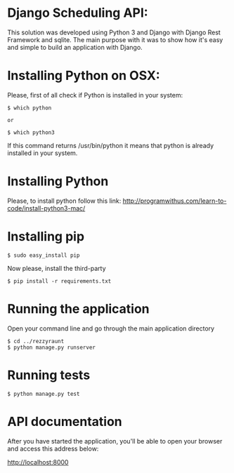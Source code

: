 # Django Scheduling API:
This solution was developed using Python 3 and Django with Django Rest Framework and sqlite.
The main purpose with it was to show how it's easy and simple to build an application with Django.


# Installing Python on OSX:
Please, first of all check if Python is installed in your system:

```
$ which python

or

$ which python3
```

If this command returns /usr/bin/python it means that python is already installed in your system.

# Installing Python
Please, to install python follow this link: http://programwithus.com/learn-to-code/install-python3-mac/

# Installing pip
```
$ sudo easy_install pip
```
Now please, install the third-party
```
$ pip install -r requirements.txt
```
# Running the application
Open your command line and go through the main application directory
```
$ cd ../rezzyraunt
$ python manage.py runserver
```

# Running tests
```
$ python manage.py test  
```

# API documentation
After you have started the application, you'll be able to open your browser and access this address below:

<a href='http://localhost:8000'>http://localhost:8000</a>


